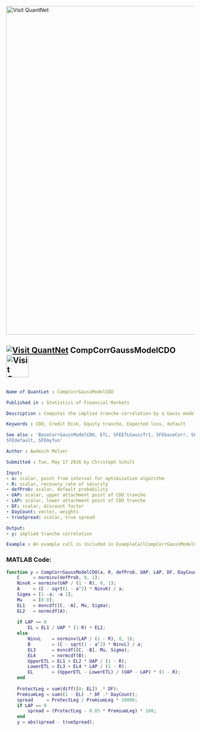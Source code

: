 
[<img src="https://github.com/QuantLet/Styleguide-and-FAQ/blob/master/pictures/banner.png" width="880" alt="Visit QuantNet">](http://quantlet.de/index.php?p=info)

## [<img src="https://github.com/QuantLet/Styleguide-and-Validation-procedure/blob/master/pictures/qloqo.png" alt="Visit QuantNet">](http://quantlet.de/) **CompCorrGaussModelCDO** [<img src="https://github.com/QuantLet/Styleguide-and-Validation-procedure/blob/master/pictures/QN2.png" width="60" alt="Visit QuantNet 2.0">](http://quantlet.de/d3/ia)

```yaml

Name of QuantLet : CompCorrGaussModelCDO

Published in : Statistics of Financial Markets

Description : Computes the implied tranche correlation by a Gauss model for credit default options.

Keywords : CDO, Credit Risk, Equity tranche, Expected loss, default

See also : 'BaseCorrGaussModelCDO, ETL, SFEETLGaussTr1, SFEbaseCorr, SFEbaseCorr, SFEcompCorr,
SFEdefault, SFEmyfun'

Author : Awdesch Melzer

Submitted : Tue, May 17 2016 by Christoph Schult

Input: 
- a: scalar, point from interval for optimization algorithm
- R: scalar, recovery rate of security
- defProb: scalar, default probability
- UAP: scalar, upper attachment point of CDO tranche
- LAP: scalar, lower attachment point of CDO tranche
- DF: scalar, discount factor
- DayCount: vector, weights
- trueSpread: scalar, true spread

Output: 
- y: implied tranche correlation

Example : An example call is included in ExampleCallCompCorrGaussModelCDO.m.

```


### MATLAB Code:
```matlab
function y = CompCorrGaussModelCDO(a, R, defProb, UAP, LAP, DF, DayCount, trueSpread)
    C     = norminv(defProb, 0, 1);
    NinvK = norminv(UAP / (1 - R), 0, 1);
    A     = (C - sqrt(1 - a^2) * NinvK) / a;
    Sigma = [1 -a; -a 1];
    Mu    = [0 0];
    EL1   = mvncdf([C, -A], Mu, Sigma);
    EL2   = normcdf(A);
    
    if LAP == 0
        EL = EL1 / UAP * (1-R) + EL2;
    else
        NinvL    = norminv(LAP / (1 - R), 0, 1);
        B        = (C - sqrt(1 - a^2) * NinvL) / a;
        EL3      = mvncdf([C, -B], Mu, Sigma);
        EL4      = normcdf(B);
        UpperETL = EL1 + EL2 * UAP / (1 - R);
        LowerETL = EL3 + EL4 * LAP / (1 - R);
        EL       = (UpperETL - LowerETL) / (UAP - LAP) * (1 - R);
    end
    
    ProtectLeg = sum(diff([0; EL]) .* DF);
    PremiumLeg = sum((1 - EL) .* DF .* DayCount);
    spread     = ProtectLeg / PremiumLeg * 10000;
    if LAP == 0
        spread = (ProtectLeg - 0.05 * PremiumLeg) * 100;
    end
    y = abs(spread - trueSpread);
```
